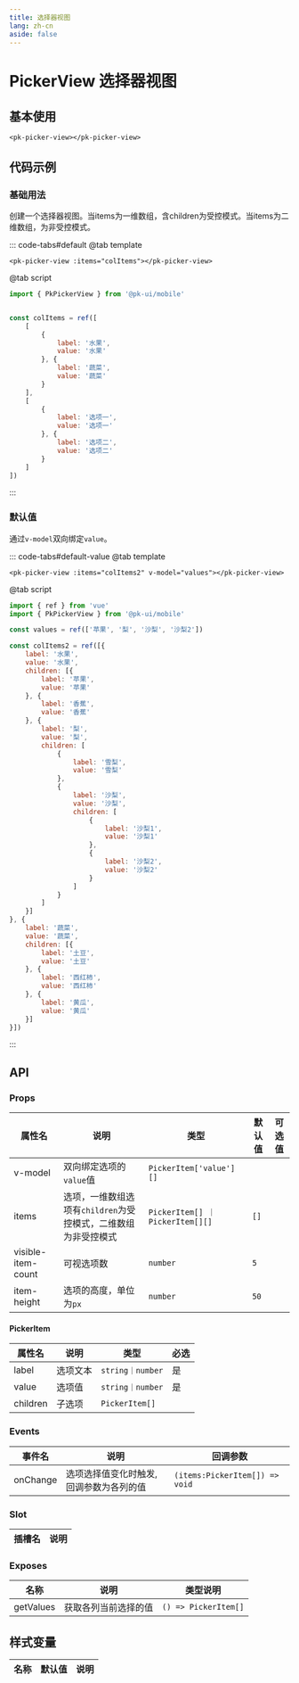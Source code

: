 ```yaml
---
title: 选择器视图
lang: zh-cn
aside: false
---
```



# PickerView 选择器视图

## 基本使用
```vue
<pk-picker-view></pk-picker-view>
```

## 代码示例
### 基础用法
创建一个选择器视图。当items为一维数组，含children为受控模式。当items为二维数组，为非受控模式。

::: code-tabs#default
@tab template

```vue [template]
<pk-picker-view :items="colItems"></pk-picker-view>
```

@tab script
```js [script]
import { PkPickerView } from '@pk-ui/mobile'


const colItems = ref([
    [
        {
            label: '水果',
            value: '水果'
        }, {
            label: '蔬菜',
            value: '蔬菜'
        }
    ],
    [
        {
            label: '选项一',
            value: '选项一'
        }, {
            label: '选项二',
            value: '选项二'
        }
    ]
])
```
:::


### 默认值
通过`v-model`双向绑定`value`。

::: code-tabs#default-value
@tab template

```vue [template]
<pk-picker-view :items="colItems2" v-model="values"></pk-picker-view>
```

@tab script
```js [script]
import { ref } from 'vue'
import { PkPickerView } from '@pk-ui/mobile'

const values = ref(['苹果', '梨', '沙梨', '沙梨2'])

const colItems2 = ref([{
    label: '水果',
    value: '水果',
    children: [{
        label: '苹果',
        value: '苹果'
    }, {
        label: '香蕉',
        value: '香蕉'
    }, {
        label: '梨',
        value: '梨',
        children: [
            {
                label: '雪梨',
                value: '雪梨'
            },
            {
                label: '沙梨',
                value: '沙梨',
                children: [
                    {
                        label: '沙梨1',
                        value: '沙梨1'
                    },
                    {
                        label: '沙梨2',
                        value: '沙梨2'
                    }
                ]
            }
        ]
    }]
}, {
    label: '蔬菜',
    value: '蔬菜',
    children: [{
        label: '土豆',
        value: '土豆'
    }, {
        label: '西红柿',
        value: '西红柿'
    }, {
        label: '黄瓜',
        value: '黄瓜'
    }]
}])
```
:::


## API

### Props
| 属性名             | 说明                                                           | 类型                             | 默认值 | 可选值 |
| ------------------ | -------------------------------------------------------------- | -------------------------------- | ------ | ------ |
| v-model            | 双向绑定选项的`value`值                                        | `PickerItem['value'][]`          |        |        |
| items              | 选项，一维数组选项有`children`为受控模式，二维数组为非受控模式 | `PickerItem[] ｜ PickerItem[][]` | `[]`   |        |
| visible-item-count | 可视选项数                                                     | `number`                         | `5`    |        |
| item-height        | 选项的高度，单位为`px`                                         | `number`                         | `50`   |        |

#### PickerItem
| 属性名   | 说明     | 类型             | 必选 |
| -------- | -------- | ---------------- | ---- |
| label    | 选项文本 | `string｜number` | 是   |
| value    | 选项值   | `string｜number` | 是   |
| children | 子选项   | `PickerItem[]`   |      |

### Events
| 事件名   | 说明                                    | 回调参数                       |
| -------- | --------------------------------------- | ------------------------------ |
| onChange | 选项选择值变化时触发,回调参数为各列的值 | `(items:PickerItem[]) => void` |


### Slot
| 插槽名 | 说明 |
| ------ | ---- |


### Exposes

| 名称      | 说明                 | 类型说明             |
| --------- | -------------------- | -------------------- |
| getValues | 获取各列当前选择的值 | `() => PickerItem[]` |


## 样式变量
| 名称 | 默认值 | 说明 |
| ---- | ------ | ---- |